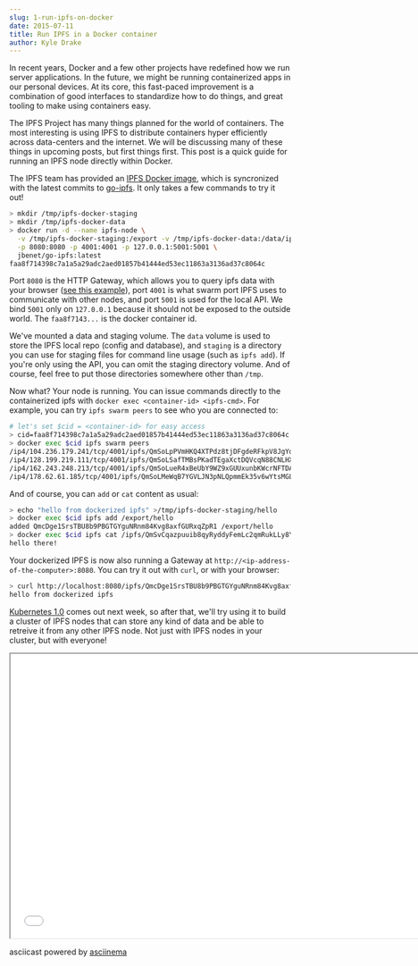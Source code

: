 ```yaml
---
slug: 1-run-ipfs-on-docker
date: 2015-07-11
title: Run IPFS in a Docker container
author: Kyle Drake
---
```


In recent years, Docker and a few other projects have redefined how we run server applications. In the future, we might be running containerized apps in our personal devices. At its core, this fast-paced improvement is a combination of good interfaces to standardize how to do things, and great tooling to make using containers easy.

The IPFS Project has many things planned for the world of containers. The most interesting is using IPFS to distribute containers hyper efficiently across data-centers and the internet. We will be discussing many of these things in upcoming posts, but first things first. This post is a quick guide for running an IPFS node directly within Docker.

The IPFS team has provided an [IPFS Docker image](https://registry.hub.docker.com/u/jbenet/go-ipfs/), which is syncronized with the latest commits to [go-ipfs](https://github.com/ipfs/go-ipfs). It only takes a few commands to try it out!

```sh
> mkdir /tmp/ipfs-docker-staging
> mkdir /tmp/ipfs-docker-data
> docker run -d --name ipfs-node \
  -v /tmp/ipfs-docker-staging:/export -v /tmp/ipfs-docker-data:/data/ipfs \
  -p 8080:8080 -p 4001:4001 -p 127.0.0.1:5001:5001 \
  jbenet/go-ipfs:latest
faa8f714398c7a1a5a29adc2aed01857b41444ed53ec11863a3136ad37c8064c
```

Port `8080` is the HTTP Gateway, which allows you to query ipfs data with your browser ([see this example](http://gateway.ipfs.io/ipfs/QmVyS3iAy7mvDA2HqQWm2aqZDcGDH3bCRLFkEutfBWNBqN/)), port `4001` is what swarm port IPFS uses to communicate with other nodes, and port `5001` is used for the local API. We bind `5001` only on `127.0.0.1` because it should not be exposed to the outside world. The `faa8f7143...` is the docker container id.

We've mounted a data and staging volume. The `data` volume is used to store the IPFS local repo (config and database), and `staging` is a directory you can use for staging files for command line usage (such as `ipfs add`). If you're only using the API, you can omit the staging directory volume. And of course, feel free to put those directories somewhere other than `/tmp`.

Now what? Your node is running. You can issue commands directly to the containerized ipfs with `docker exec <container-id> <ipfs-cmd>`. For example, you can try `ipfs swarm peers` to see who you are connected to:

```sh
# let's set $cid = <container-id> for easy access
> cid=faa8f714398c7a1a5a29adc2aed01857b41444ed53ec11863a3136ad37c8064c
> docker exec $cid ipfs swarm peers
/ip4/104.236.179.241/tcp/4001/ipfs/QmSoLpPVmHKQ4XTPdz8tjDFgdeRFkpV8JgYq8JVJ69RrZm
/ip4/128.199.219.111/tcp/4001/ipfs/QmSoLSafTMBsPKadTEgaXctDQVcqN88CNLHXMkTNwMKPnu
/ip4/162.243.248.213/tcp/4001/ipfs/QmSoLueR4xBeUbY9WZ9xGUUxunbKWcrNFTDAadQJmocnWm
/ip4/178.62.61.185/tcp/4001/ipfs/QmSoLMeWqB7YGVLJN3pNLQpmmEk35v6wYtsMGLzSr5QBU3
```

And of course, you can `add` or `cat` content as usual:

```sh
> echo "hello from dockerized ipfs" >/tmp/ipfs-docker-staging/hello
> docker exec $cid ipfs add /export/hello
added QmcDge1SrsTBU8b9PBGTGYguNRnm84Kvg8axfGURxqZpR1 /export/hello
> docker exec $cid ipfs cat /ipfs/QmSvCqazpuuib8qyRyddyFemLc2qmRukLLy8YfkdRPEXoQ
hello there!
```

Your dockerized IPFS is now also running a Gateway at `http://<ip-address-of-the-computer>:8080`. You can try it out with `curl`, or with your browser:

```sh
> curl http://localhost:8080/ipfs/QmcDge1SrsTBU8b9PBGTGYguNRnm84Kvg8axfGURxqZpR1
hello from dockerized ipfs
```

[Kubernetes 1.0](http://kuberneteslaunch.com) comes out next week, so after that, we'll try using it to build a cluster of IPFS nodes that can store any kind of data and be able to retreive it from any other IPFS node. Not just with IPFS nodes in your cluster, but with everyone!

<iframe src="../../images/blog/ascii" style="width: 737px; height: 509px; overflow: hidden;" scrolling="no"></iframe>
<p class="powered">asciicast powered by <a href="https://asciinema.org/" target="_top">asciinema</a></p>

